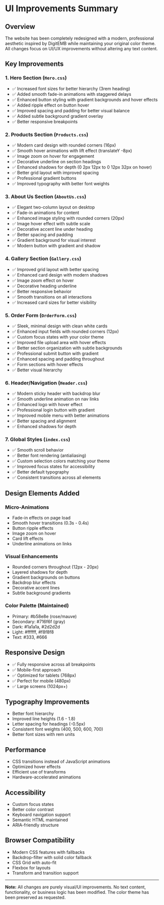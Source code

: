 # UI Improvements Summary

## Overview
The website has been completely redesigned with a modern, professional aesthetic inspired by DigitEMB while maintaining your original color theme. All changes focus on UI/UX improvements without altering any text content.

## Key Improvements

### 1. **Hero Section** (`Hero.css`)
- ✅ Increased font sizes for better hierarchy (3rem heading)
- ✅ Added smooth fade-in animations with staggered delays
- ✅ Enhanced button styling with gradient backgrounds and hover effects
- ✅ Added ripple effect on button hover
- ✅ Improved spacing and padding for better visual balance
- ✅ Added subtle background gradient overlay
- ✅ Better responsive breakpoints

### 2. **Products Section** (`Products.css`)
- ✅ Modern card design with rounded corners (16px)
- ✅ Smooth hover animations with lift effect (translateY -8px)
- ✅ Image zoom on hover for engagement
- ✅ Decorative underline on section headings
- ✅ Enhanced shadows for depth (0 2px 12px to 0 12px 32px on hover)
- ✅ Better grid layout with improved spacing
- ✅ Professional gradient buttons
- ✅ Improved typography with better font weights

### 3. **About Us Section** (`AboutUs.css`)
- ✅ Elegant two-column layout on desktop
- ✅ Fade-in animations for content
- ✅ Enhanced image styling with rounded corners (20px)
- ✅ Image hover effect with subtle scale
- ✅ Decorative accent line under heading
- ✅ Better spacing and padding
- ✅ Gradient background for visual interest
- ✅ Modern button with gradient and shadow

### 4. **Gallery Section** (`Gallery.css`)
- ✅ Improved grid layout with better spacing
- ✅ Enhanced card design with modern shadows
- ✅ Image zoom effect on hover
- ✅ Decorative heading underline
- ✅ Better responsive behavior
- ✅ Smooth transitions on all interactions
- ✅ Increased card sizes for better visibility

### 5. **Order Form** (`OrderForm.css`)
- ✅ Sleek, minimal design with clean white cards
- ✅ Enhanced input fields with rounded corners (12px)
- ✅ Custom focus states with your color theme
- ✅ Improved file upload area with hover effects
- ✅ Better section organization with subtle backgrounds
- ✅ Professional submit button with gradient
- ✅ Enhanced spacing and padding throughout
- ✅ Form sections with hover effects
- ✅ Better visual hierarchy

### 6. **Header/Navigation** (`Header.css`)
- ✅ Modern sticky header with backdrop blur
- ✅ Smooth underline animation on nav links
- ✅ Enhanced logo with hover effect
- ✅ Professional login button with gradient
- ✅ Improved mobile menu with better animations
- ✅ Better spacing and alignment
- ✅ Enhanced shadows for depth

### 7. **Global Styles** (`index.css`)
- ✅ Smooth scroll behavior
- ✅ Better font rendering (antialiasing)
- ✅ Custom selection colors matching your theme
- ✅ Improved focus states for accessibility
- ✅ Better default typography
- ✅ Consistent transitions across all elements

## Design Elements Added

### Micro-Animations
- Fade-in effects on page load
- Smooth hover transitions (0.3s - 0.4s)
- Button ripple effects
- Image zoom on hover
- Card lift effects
- Underline animations on links

### Visual Enhancements
- Rounded corners throughout (12px - 20px)
- Layered shadows for depth
- Gradient backgrounds on buttons
- Backdrop blur effects
- Decorative accent lines
- Subtle background gradients

### Color Palette (Maintained)
- Primary: #b58e8e (rose/mauve)
- Secondary: #716f6f (gray)
- Dark: #1a1a1a, #2d2d2d
- Light: #ffffff, #f8f8f8
- Text: #333, #666

## Responsive Design
- ✅ Fully responsive across all breakpoints
- ✅ Mobile-first approach
- ✅ Optimized for tablets (768px)
- ✅ Perfect for mobile (480px)
- ✅ Large screens (1024px+)

## Typography Improvements
- Better font hierarchy
- Improved line heights (1.6 - 1.8)
- Letter spacing for headings (-0.5px)
- Consistent font weights (400, 500, 600, 700)
- Better font sizes with rem units

## Performance
- CSS transitions instead of JavaScript animations
- Optimized hover effects
- Efficient use of transforms
- Hardware-accelerated animations

## Accessibility
- Custom focus states
- Better color contrast
- Keyboard navigation support
- Semantic HTML maintained
- ARIA-friendly structure

## Browser Compatibility
- Modern CSS features with fallbacks
- Backdrop-filter with solid color fallback
- CSS Grid with auto-fit
- Flexbox for layouts
- Transform and transition support

---

**Note:** All changes are purely visual/UI improvements. No text content, functionality, or business logic has been modified. The color theme has been preserved as requested.
